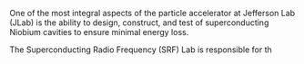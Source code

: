 One of the most integral aspects of the particle accelerator at Jefferson Lab
(JLab) is the ability to design, construct, and test of superconducting Niobium
cavities to ensure minimal energy loss.

The Superconducting Radio Frequency (SRF) Lab is responsible for th
